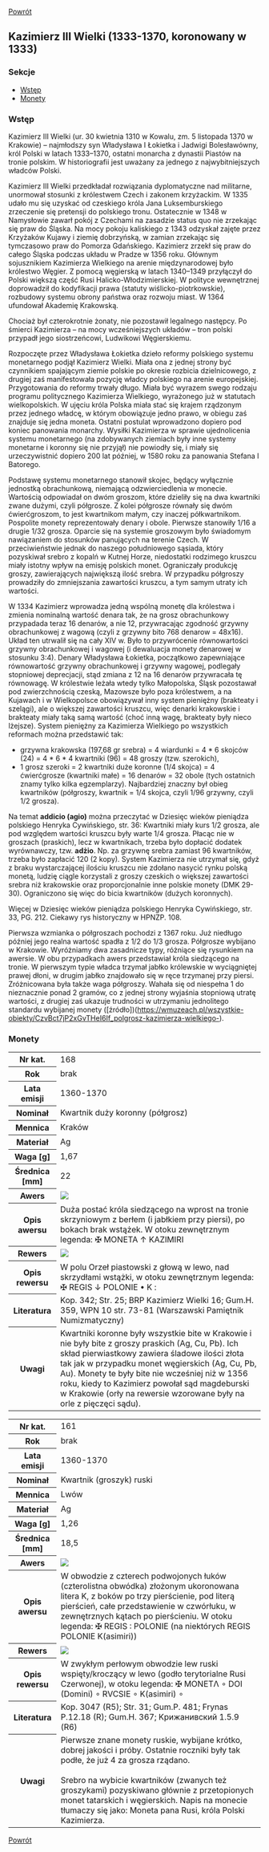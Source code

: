 [Powrót](../)


## Kazimierz III Wielki (1333-1370, koronowany w 1333)

### Sekcje
- [Wstęp](#m1)
- [Monety](#m2)


<a id='m1'></a>
### Wstęp
Kazimierz III Wielki (ur. 30 kwietnia 1310 w Kowalu, zm. 5 listopada 1370 w Krakowie) – najmłodszy syn Władysława I Łokietka i Jadwigi Bolesławówny, król Polski w latach 1333–1370, ostatni monarcha z dynastii Piastów na tronie polskim. W historiografii jest uważany za jednego z najwybitniejszych władców Polski.

Kazimierz III Wielki przedkładał rozwiązania dyplomatyczne nad militarne, unormował stosunki z królestwem Czech i zakonem krzyżackim. W 1335 udało mu się uzyskać od czeskiego króla Jana Luksemburskiego zrzeczenie się pretensji do polskiego tronu. Ostatecznie w 1348 w Namysłowie zawarł pokój z Czechami na zasadzie status quo nie zrzekając się praw do Śląska. Na mocy pokoju kaliskiego z 1343 odzyskał zajęte przez Krzyżaków Kujawy i ziemię dobrzyńską, w zamian zrzekając się tymczasowo praw do Pomorza Gdańskiego. Kazimierz zrzekł się praw do całego Śląska podczas układu w Pradze w 1356 roku. Głównym sojusznikiem Kazimierza Wielkiego na arenie międzynarodowej było królestwo Węgier. Z pomocą węgierską w latach 1340–1349 przyłączył do Polski większą część Rusi Halicko-Włodzimierskiej. W polityce wewnętrznej doprowadził do kodyfikacji prawa (statuty wiślicko-piotrkowskie), rozbudowy systemu obrony państwa oraz rozwoju miast. W 1364 ufundował Akademię Krakowską.

Chociaż był czterokrotnie żonaty, nie pozostawił legalnego następcy. Po śmierci Kazimierza – na mocy wcześniejszych układów – tron polski przypadł jego siostrzeńcowi, Ludwikowi Węgierskiemu.

Rozpoczęte przez Władysława Łokietka dzieło reformy polskiego systemu monetarnego podjął Kazimierz Wielki. Miała ona z jednej strony być czynnikiem spajającym ziemie polskie po okresie rozbicia dzielnicowego, z drugiej zaś manifestowała pozycję władcy polskiego na arenie europejskiej. Przygotowania do reformy trwały długo. Miała być wyrazem swego rodzaju programu politycznego Kazimierza Wielkiego, wyrażonego już w statutach wielkopolskich. W ujęciu króla Polska miała stać się krajem rządzonym przez jednego władcę, w którym obowiązuje jedno prawo, w obiegu zaś znajduje się jedna moneta. Ostatni postulat wprowadzono dopiero pod koniec panowania monarchy. Wysiłki Kazimierza w sprawie ujednolicenia systemu monetarnego (na zdobywanych ziemiach były inne systemy monetarne i koronny się nie przyjął) nie powiodły się, i miały się urzeczywistnić dopiero 200 lat później, w 1580 roku za panowania Stefana I Batorego.

Podstawę systemu monetarnego stanowił skojec, będący wyłącznie jednostką obrachunkową, niemającą odzwierciedlenia w monecie. Wartością odpowiadał on dwóm groszom, które dzieliły się na dwa kwartniki zwane dużymi, czyli półgrosze. Z kolei półgrosze równały się dwóm ćwierćgroszom, to jest kwartnikom małym, czy inaczej półkwartnikom. Pospolite monety reprezentowały denary i obole. Pierwsze stanowiły 1/16 a drugie 1/32 grosza. Oparcie się na systemie groszowym było świadomym nawiązaniem do stosunków panujących na terenie Czech. W przeciwieństwie jednak do naszego południowego sąsiada, który pozyskiwał srebro z kopalń w Kutnej Horze, niedostatki rodzimego kruszcu miały istotny wpływ na emisję polskich monet. Ograniczały produkcję groszy, zawierających największą ilość srebra. W przypadku półgroszy prowadziły do zmniejszania zawartości kruszcu, a tym samym utraty ich wartości.

W 1334 Kazimierz wprowadza jedną wspólną monetę dla królestwa i zmienia nominalną wartość denara tak, że na grosz obrachunkowy przypadada teraz 16 denarów, a nie 12, przywracając zgodność grzywny obrachunkowej z wagową (czyli z grzywny bito 768 denarow = 48x16). Układ ten utrwalił się na cały XIV w. Było to przywrócenie równowartości grzywny obrachunkowej i wagowej (i dewaluacja monety denarowej w stosunku 3:4). Denary Władysława Łokietka, początkowo zapewniające równowartość grzywny obrachunkowej i grzywny wagowej, podlegały stopniowej deprecjacji, stąd zmiana z 12 na 16 denarów przywracała tę równowagę. W królestwie leżała wtedy tylko Małopolska, Śląsk pozostawał pod zwierzchnością czeską, Mazowsze było poza królestwem, a na Kujawach i w Wielkopolsce obowiązywał inny system pieniężny (brakteaty i szelągi), ale o większej zawartości kruszcu, więc denarki krakowskie i brakteaty miały taką samą wartość (choć inną wagę, brakteaty były nieco lżejsze). System pieniężny za Kazimierza Wielkiego po wszystkich reformach można przedstawić tak: 
- grzywna krakowska (197,68 gr srebra) = 4 wiardunki = 4 * 6 skojców (24) = 4 * 6 * 4 kwartniki (96) = 48 groszy (tzw. szerokich),
- 1 grosz szeroki = 2 kwartniki duże koronne (1/4 skojca) = 4 ćwierćgrosze (kwartniki małe) = 16 denarów = 32 obole (tych ostatnich znamy tylko kilka egzemplarzy). Najbardziej znaczny był obieg kwartników (półgroszy, kwartnik = 1/4 skojca, czyli 1/96 grzywny, czyli 1/2 grosza).

Na temat **addicio (agio)** można przeczytać w Dziesięc wieków pieniądza polskiego Henryka Cywińskiego, str. 36: Kwartniki miały kurs 1/2 grosza, ale pod względem wartości kruszcu były warte 1/4 grosza. Płacąc nie w groszach (praskich), lecz w kwartnikach, trzeba było dopłacić dodatek wyrównawczy, tzw. **adżio**. Np. za grzywnę srebra zamiast 96 kwartników, trzeba było zapłacić 120 (2 kopy). System Kazimierza nie utrzymał się, gdyż z braku wystarczającej ilościu kruszcu nie zdołano nasycić rynku polską monetą, ludzię ciągle korzystali z groszy czeskich o większej zawartości srebra niż krakowskie oraz proporcjonalnie inne polskie monety (DMK 29-30). Ograniczono się więc do bicia kwartników (dużych koronnych).

Więcej w Dziesięc wieków pieniądza polskiego Henryka Cywińskiego, str. 33, PG. 212. Ciekawy rys historyczny w HPNZP. 108.


Pierwsza wzmianka o półgroszach pochodzi z 1367 roku. Już niedługo później jego realna wartość spadła z 1/2 do 1/3 grosza. Półgrosze wybijano w Krakowie. Wyróżniamy dwa zasadnicze typy, różniące się rysunkiem na awersie. W obu przypadkach awers przedstawiał króla siedzącego na tronie. W pierwszym typie władca trzymał jabłko królewskie w wyciągniętej prawej dłoni, w drugim jabłko znajdowało się w ręce trzymanej przy piersi. Zróżnicowana była także waga półgroszy. Wahała się od niespełna 1 do nieznacznie ponad 2 gramów, co z jednej strony wyjaśnia stopniową utratę wartości, z drugiej zaś ukazuje trudności w utrzymaniu jednolitego standardu wybijanej monety ([źródło])(https://wmuzeach.pl/wszystkie-obiekty/CzvBct7jP2xGvTHeI6If_polgrosz-kazimierza-wielkiego-).


<a id='m2'></a>
### Monety

<table class="center">
  <tr>
    <th>Nr kat.</th>
    <td>168</td>
  </tr>
  <tr>
    <th>Rok</th>
    <td>brak</td>
  </tr>
  <tr>
    <th>Lata emisji</th>
    <td>1360-1370</td>
  </tr>
  <tr>
    <th>Nominał</th>
    <td>Kwartnik duży koronny (półgrosz)</td>
  </tr>
  <tr>
    <th>Mennica</th>
    <td>Kraków</td>
  </tr>
  <tr>
    <th>Materiał</th>
    <td>Ag</td>
  </tr>
  <tr>
    <th>Waga [g]</th>
    <td>1,67</td>
  </tr>
  <tr>
    <th>Średnica [mm]</th>
    <td>22</td>
  </tr>
  <tr>
    <th>Awers</th>
    <td><img src="images/0168 - 1333-1370 - kwartnik wielki koronny polgrosz - Kazimierz I Wielki - awers.jpg"/></td>
  </tr>
  <tr>
    <th>Opis awersu</th>
    <td>Duża postać króla siedzącego na wprost na tronie skrzyniowym z berłem (i jabłkiem przy piersi), po bokach brak wstążek. W otoku zewnętrznym legenda: ✠ MONETA ↑ KAZIMIRI</td>
  </tr>
  <tr>
    <th>Rewers</th>
    <td><img src="images/0168 - 1333-1370 - kwartnik wielki koronny polgrosz - Kazimierz I Wielki - rewers.jpg"/></td>
  </tr>
  <tr>
    <th>Opis rewersu</th>
    <td>W polu Orzeł piastowski z głową w lewo, nad skrzydłami wstążki, w otoku zewnętrznym legenda: ✠ REGIS ↓ POLONIE • K :</td>
  </tr>
  <tr>
    <th>Literatura</th>
    <td>Kop. 342; Str. 25; BRP Kazimierz Wielki 16; Gum.H. 359, WPN 10 str. 73-81 (Warszawski Pamiętnik Numizmatyczny)</td>
  </tr>
  <tr>
    <th>Uwagi</th>
    <td>Kwartniki koronne były wszystkie bite w Krakowie i nie były bite z groszy praskich (Ag, Cu, Pb). Ich skład pierwiastkowy zawiera śladowe ilości złota tak jak w przypadku monet węgierskich (Ag, Cu, Pb, Au). Monety te były bite nie wcześniej niż w 1356 roku, kiedy to Kazimierz powołał sąd magdeburski w Krakowie (orły na rewersie wzorowane były na orle z pięczęci sądu).</td>
  </tr>
</table>

<table class="center">
  <tr>
    <th>Nr kat.</th>
    <td>161</td>
  </tr>
  <tr>
    <th>Rok</th>
    <td>brak</td>
  </tr>
  <tr>
    <th>Lata emisji</th>
    <td>1360-1370</td>
  </tr>
  <tr>
    <th>Nominał</th>
    <td>Kwartnik (groszyk) ruski</td>
  </tr>
  <tr>
    <th>Mennica</th>
    <td>Lwów</td>
  </tr>
  <tr>
    <th>Materiał</th>
    <td>Ag</td>
  </tr>
  <tr>
    <th>Waga [g]</th>
    <td>1,26</td>
  </tr>
  <tr>
    <th>Średnica [mm]</th>
    <td>18,5</td>
  </tr>
  <tr>
    <th>Awers</th>
    <td><img src="images/0161 - 1333-1370 - groszyk ruski - Kazimierz I Wielki - awers.jpg"/></td>
  </tr>
  <tr>
    <th>Opis awersu</th>
    <td>W obwodzie z czterech podwojonych łuków (czterolistna obwódka) złożonym ukoronowana litera K, z boków po trzy pierścienie, pod literą pierścień, całe przedstawienie w czwórłuku, w zewnętrznych kątach po pierścieniu. W otoku legenda: ✠ REGIS : POLONIE (na niektórych REGIS POLONIE K(asimiri))</td>
  </tr>
  <tr>
    <th>Rewers</th>
    <td><img src="images/0161 - 1333-1370 - groszyk ruski - Kazimierz I Wielki - rewers.jpg"/></td>
  </tr>
  <tr>
    <th>Opis rewersu</th>
    <td>W zwykłym perłowym obwodzie lew ruski wspięty/kroczący w lewo (godło terytorialne Rusi Czerwonej), w otoku legenda: ✠ MONETΛ ∘ DOI (Domini) ∘ RVCSIE ∘ K(asimiri) ∘</td>
  </tr>
  <tr>
    <th>Literatura</th>
    <td>Kop. 3047 (R5); Str. 31; Gum.P. 481; Frynas P.12.18 (R); Gum.H. 367; Kрижанивский 1.5.9 (R6)</td>
  </tr>
  <tr>
    <th>Uwagi</th>
    <td>Pierwsze znane monety ruskie, wybijane krótko, dobrej jakości i próby. Ostatnie roczniki były tak podłe, że już 4 za grosza rządano.<br /><br />Srebro na wybicie kwartników (zwanych też groszykami) pozyskiwano głównie z przetopionych monet tatarskich i węgierskich. Napis na monecie tłumaczy się jako: Moneta pana Rusi, króla Polski Kazimierza.</td>
  </tr>
</table>


[Powrót](../)